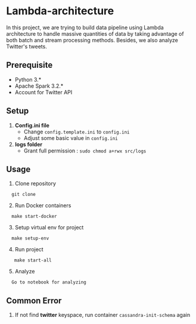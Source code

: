 # Lambda-architecture
In this project, we are trying to build data pipeline using Lambda architecture to handle massive quantities of data by 
taking advantage of both batch and stream processing methods. Besides, we also analyze Twitter's tweets.

## Prerequisite
* Python 3.*
* Apache Spark 3.2.*
* Account for Twitter API

## Setup
1. **Config.ini file**
   * Change `config.template.ini` to `config.ini`
   * Adjust some basic value in `config.ini`
2. **logs folder**
   * Grant full permission : `sudo chmod a+rwx src/logs`

## Usage
1. Clone repository

```
  git clone 
```

2. Run Docker containers

```
  make start-docker
```

3. Setup virtual env for project

```
  make setup-env
```

4. Run project 

```
   make start-all
```
5. Analyze

```
  Go to notebook for analyzing
```

## Common Error
1. If not find **twitter** keyspace, run container `cassandra-init-schema` again
